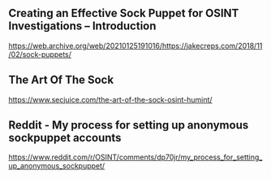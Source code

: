 ## Creating an Effective Sock Puppet for OSINT Investigations – Introduction 
https://web.archive.org/web/20210125191016/https://jakecreps.com/2018/11/02/sock-puppets/

## The Art Of The Sock 
https://www.secjuice.com/the-art-of-the-sock-osint-humint/

## Reddit - My process for setting up anonymous sockpuppet accounts 
https://www.reddit.com/r/OSINT/comments/dp70jr/my_process_for_setting_up_anonymous_sockpuppet/

